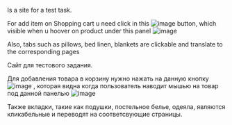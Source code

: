 Is a site for a test task.

For add item on Shopping cart u need click in this ![image](https://user-images.githubusercontent.com/98163662/161323434-87c3c574-6da9-4a9a-8aaa-d424dfe18008.png) button, which visible when u hoover on product under this panel ![image](https://user-images.githubusercontent.com/98163662/161323723-de6e209f-af6b-4387-8bff-797ceb9afa91.png)

Also, tabs such as pillows, bed linen, blankets are clickable and translate to the corresponding pages














Сайт для тестового задания.

Для добавления товара в корзину нужно нажать на данную кнопку ![image](https://user-images.githubusercontent.com/98163662/161323434-87c3c574-6da9-4a9a-8aaa-d424dfe18008.png) , которая видна когда пользователь наводит мышью на товар под данной панелью ![image](https://user-images.githubusercontent.com/98163662/161323723-de6e209f-af6b-4387-8bff-797ceb9afa91.png)

Также вкладки, такие как подушки, постельное белье, одеяла, являются кликабельные и переводят на соответсвующие страницы.
